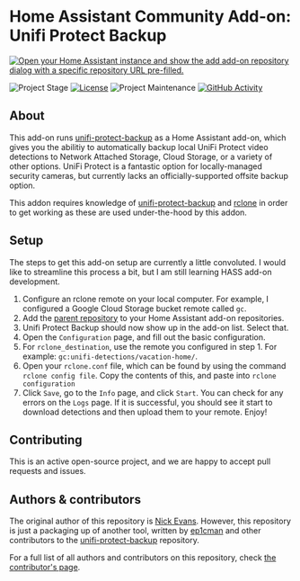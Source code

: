 # Home Assistant Community Add-on: Unifi Protect Backup

[![Open your Home Assistant instance and show the add add-on repository dialog with a specific repository URL pre-filled.](https://my.home-assistant.io/badges/supervisor_add_addon_repository.svg)](https://my.home-assistant.io/redirect/supervisor_add_addon_repository/?repository_url=https%3A%2F%2Fgithub.com%2Fontarionick%2Fhass-unifi-protect-backup)


![Project Stage][project-stage-shield]
[![License][license-shield]](LICENSE.md)
![Project Maintenance][maintenance-shield]
[![GitHub Activity][commits-shield]][commits]

## About

This add-on runs [unifi-protect-backup](https://github.com/ep1cman/unifi-protect-backup) as a Home Assistant add-on, which gives you the abilitiy to automatically backup local UniFi Protect video detections to Network Attached Storage, Cloud Storage, or a variety of other options. UniFi Protect is a fantastic option for locally-managed security cameras, but currently lacks an officially-supported offsite backup option.

This addon requires knowledge of [unifi-protect-backup](https://github.com/ep1cman/unifi-protect-backup) and [rclone](https://github.com/rclone/rclone) in order to get working as these are used under-the-hood by this addon.

## Setup

The steps to get this add-on setup are currently a little convoluted. I would like to streamline this process a bit, but I am still learning HASS add-on development.

1. Configure an rclone remote on your local computer. For example, I configured a Google Cloud Storage bucket remote called `gc`.
2. Add the [parent repository][repository] to your Home Assistant add-on repositories.
3. Unifi Protect Backup should now show up in the add-on list. Select that.
4. Open the `Configuration` page, and fill out the basic configuration.
5. For `rclone_destination`, use the remote you configured in step 1. For example: `gc:unifi-detections/vacation-home/`.
6. Open your `rclone.conf` file, which can be found by using the command `rclone config file`. Copy the contents of this, and paste into `rclone configuration`
7. Click `Save`, go to the `Info` page, and click `Start`. You can check for any errors on the `Logs` page. If it is successful, you should see it start to download detections and then upload them to your remote. Enjoy!

## Contributing

This is an active open-source project, and we are happy to accept pull requests and issues.

## Authors & contributors

The original author of this repository is [Nick Evans][ontarionick]. However, this repository is just a packaging up of another tool, written by [ep1cman][ep1cman] and other contributors to the [unifi-protect-backup](https://github.com/ep1cman/unifi-protect-backup) repository.

For a full list of all authors and contributors on this repository, check [the contributor's page][contributors].


[commits-shield]: https://img.shields.io/github/commit-activity/y/ontarionick/hass-unifi-protect-backup.svg
[license-shield]: https://img.shields.io/github/license/ontarionick/hass-unifi-protect-backup.svg
[commits]: https://github.com/ontarionick/hass-unifi-protect-backup/commits/main
[contributors]: https://github.com/ontarionick/hass-unifi-protect-backup/graphs/contributors
[project-stage-shield]: https://img.shields.io/badge/project%20stage-production%20ready-brightgreen.svg
[ontarionick]: https://github.com/ontarionick
[issue]: https://github.com/ontarionick/hass-unifi-protect-backup/issues
[maintenance-shield]: https://img.shields.io/maintenance/yes/2023.svg
[repository]: https://github.com/ontarionick/hass-unifi-protect-backup
[ep1cman]: https://github.com/ep1cman
